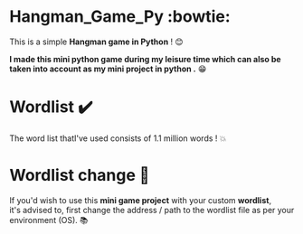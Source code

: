# Hangman_Game_Py :bowtie:
This is a simple **Hangman game in Python** ! :blush: 

**I made this mini python game during my leisure time which can also be taken into account as my mini project in python .** :grin: 

# Wordlist ✔️
The word list thatI've used consists of 1.1 million words ! :boom:

# Wordlist change 📅
If you'd wish to use this **mini game project** with your custom **wordlist**,<br> it's advised to, first change the address / path to the wordlist file as per your environment (OS).  :books:
